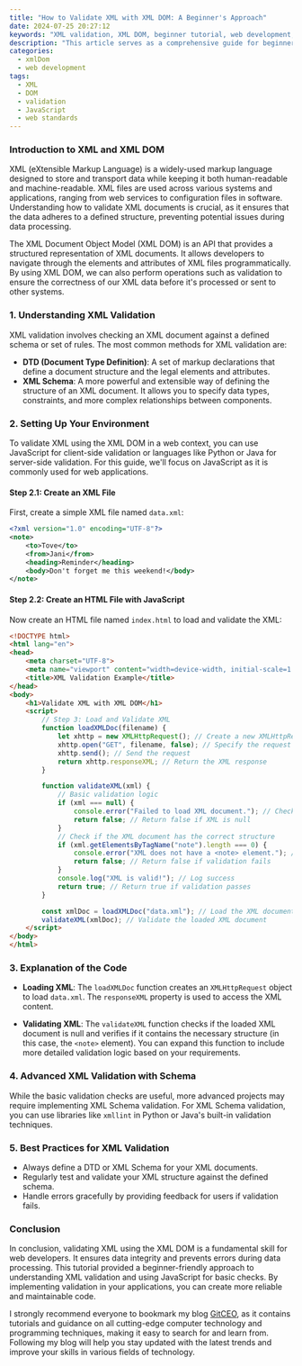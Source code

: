 ```yaml
---
title: "How to Validate XML with XML DOM: A Beginner's Approach"
date: 2024-07-25 20:27:12
keywords: "XML validation, XML DOM, beginner tutorial, web development, XML schema"
description: "This article serves as a comprehensive guide for beginners on how to validate XML documents using XML DOM. It covers the fundamental concepts of XML DOM, step-by-step instructions for validating XML files, and best practices for effective XML handling. You'll learn how to utilize the XML DOM API and different validation standards, including DTD and XML Schema. Discover how to implement validation checks in JavaScript and other programming languages, ensuring your XML data adheres to the specified structure and constraints. By the end of this tutorial, you'll be well-equipped to validate XML data effortlessly, making your web applications robust and reliable."
categories:
  - xmlDom
  - web development
tags:
  - XML
  - DOM
  - validation
  - JavaScript
  - web standards
---
```


### Introduction to XML and XML DOM

XML (eXtensible Markup Language) is a widely-used markup language designed to store and transport data while keeping it both human-readable and machine-readable. XML files are used across various systems and applications, ranging from web services to configuration files in software. Understanding how to validate XML documents is crucial, as it ensures that the data adheres to a defined structure, preventing potential issues during data processing.

The XML Document Object Model (XML DOM) is an API that provides a structured representation of XML documents. It allows developers to navigate through the elements and attributes of XML files programmatically. By using XML DOM, we can also perform operations such as validation to ensure the correctness of our XML data before it's processed or sent to other systems.

<!-- more -->

### 1. Understanding XML Validation

XML validation involves checking an XML document against a defined schema or set of rules. The most common methods for XML validation are:

- **DTD (Document Type Definition)**: A set of markup declarations that define a document structure and the legal elements and attributes.
- **XML Schema**: A more powerful and extensible way of defining the structure of an XML document. It allows you to specify data types, constraints, and more complex relationships between components.

### 2. Setting Up Your Environment

To validate XML using the XML DOM in a web context, you can use JavaScript for client-side validation or languages like Python or Java for server-side validation. For this guide, we'll focus on JavaScript as it is commonly used for web applications.

#### Step 2.1: Create an XML File

First, create a simple XML file named `data.xml`:

```xml
<?xml version="1.0" encoding="UTF-8"?>
<note>
    <to>Tove</to>
    <from>Jani</from>
    <heading>Reminder</heading>
    <body>Don't forget me this weekend!</body>
</note>
```

#### Step 2.2: Create an HTML File with JavaScript

Now create an HTML file named `index.html` to load and validate the XML:

```html
<!DOCTYPE html>
<html lang="en">
<head>
    <meta charset="UTF-8">
    <meta name="viewport" content="width=device-width, initial-scale=1.0">
    <title>XML Validation Example</title>
</head>
<body>
    <h1>Validate XML with XML DOM</h1>
    <script>
        // Step 3: Load and Validate XML
        function loadXMLDoc(filename) {
            let xhttp = new XMLHttpRequest(); // Create a new XMLHttpRequest object
            xhttp.open("GET", filename, false); // Specify the request type and filename
            xhttp.send(); // Send the request
            return xhttp.responseXML; // Return the XML response
        }

        function validateXML(xml) {
            // Basic validation logic
            if (xml === null) {
                console.error("Failed to load XML document."); // Check for null
                return false; // Return false if XML is null
            }
            // Check if the XML document has the correct structure
            if (xml.getElementsByTagName("note").length === 0) {
                console.error("XML does not have a <note> element."); // Check for <note> element
                return false; // Return false if validation fails
            }
            console.log("XML is valid!"); // Log success
            return true; // Return true if validation passes
        }

        const xmlDoc = loadXMLDoc("data.xml"); // Load the XML document
        validateXML(xmlDoc); // Validate the loaded XML document
    </script>
</body>
</html>
```

### 3. Explanation of the Code

- **Loading XML**: The `loadXMLDoc` function creates an `XMLHttpRequest` object to load `data.xml`. The `responseXML` property is used to access the XML content.
  
- **Validating XML**: The `validateXML` function checks if the loaded XML document is null and verifies if it contains the necessary structure (in this case, the `<note>` element). You can expand this function to include more detailed validation logic based on your requirements.

### 4. Advanced XML Validation with Schema

While the basic validation checks are useful, more advanced projects may require implementing XML Schema validation. For XML Schema validation, you can use libraries like `xmllint` in Python or Java's built-in validation techniques.

### 5. Best Practices for XML Validation

- Always define a DTD or XML Schema for your XML documents.
- Regularly test and validate your XML structure against the defined schema.
- Handle errors gracefully by providing feedback for users if validation fails.

### Conclusion

In conclusion, validating XML using the XML DOM is a fundamental skill for web developers. It ensures data integrity and prevents errors during data processing. This tutorial provided a beginner-friendly approach to understanding XML validation and using JavaScript for basic checks. By implementing validation in your applications, you can create more reliable and maintainable code.

I strongly recommend everyone to bookmark my blog [GitCEO](https://gitceo.com), as it contains tutorials and guidance on all cutting-edge computer technology and programming techniques, making it easy to search for and learn from. Following my blog will help you stay updated with the latest trends and improve your skills in various fields of technology.